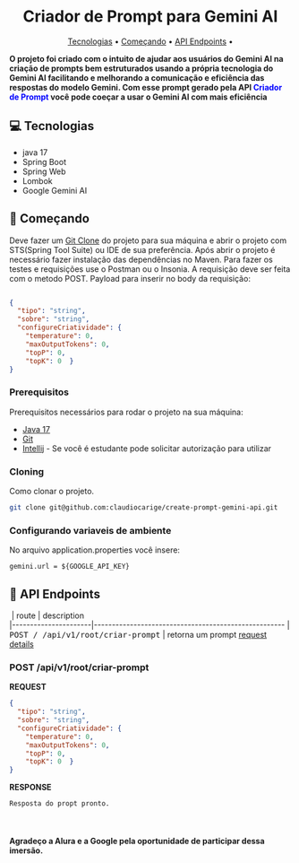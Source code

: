 <h1 align="center" style="font-weight: bold;">Criador de Prompt para Gemini AI</h1>

<p align="center">
 <a href="#tech">Tecnologias</a> • 
 <a href="#started">Começando</a> • 
 <a href="#routes">API Endpoints</a> •

</p>

<p align="left">
    <b>
        O projeto foi criado com o intuito de ajudar aos usuários do Gemini AI
        na criação de prompts bem estruturados usando a própria tecnologia do Gemini AI
        facilitando e melhorando a comunicação e eficiência das respostas do modelo Gemini.
        Com esse prompt gerado pela API <span style="color:blue;">Criador de Prompt </span> você pode coeçar a usar o Gemini AI com mais eficiência
    </b>
</p>

<h2 id="tech">💻 Tecnologias</h2>

- java 17
- Spring Boot
- Spring Web
- Lombok
- Google Gemini AI

<h2 id="started">🚀 Começando</h2>

Deve fazer um <a href="#gitClone">Git Clone</a> do projeto para sua máquina e abrir o projeto 
com STS(Spring Tool Suite) ou IDE de sua preferência.
Após abrir o projeto é necessário fazer instalação das dependências no Maven.
Para fazer os testes e requisições use o Postman ou o Insonia.
A requisição deve ser feita com o metodo POST.
Payload para inserir no body da requisição:<br>

```json

{
  "tipo": "string",
  "sobre": "string",
  "configureCriatividade": {
    "temperature": 0,
    "maxOutputTokens": 0,
    "topP": 0,
    "topK": 0  }
}

```

<h3>Prerequisitos</h3>

Prerequisitos necessários para rodar o projeto na sua máquina:

- [Java 17](https://www.azul.com/downloads/?package=jdk#zulu)
- [Git](https://git-scm.com/)
- [Intellij](https://www.jetbrains.com/pt-br/idea/) - Se você é estudante pode solicitar autorização para utilizar

<h3 id="gitClone">Cloning</h3>

Como clonar o projeto.

```bash
git clone git@github.com:claudiocarige/create-prompt-gemini-api.git
```

<h3>Configurando variaveis de ambiente</h2>

No arquivo application.properties você insere:

```application.properties
gemini.url = ${GOOGLE_API_KEY}
```

<h2 id="routes">📍 API Endpoints</h2>

​
| route               | description                                          
|----------------------|-----------------------------------------------------
|<br> <kbd>POST / /api/v1/root/criar-prompt</kbd>     | retorna um prompt [request details](#post-auth-detail)

<h3>POST /api/v1/root/criar-prompt</h3>

**REQUEST**
```json
{
  "tipo": "string",
  "sobre": "string",
  "configureCriatividade": {
    "temperature": 0,
    "maxOutputTokens": 0,
    "topP": 0,
    "topK": 0  }
}

```

**RESPONSE**
```String
Resposta do propt pronto. 
```
<br>
<h4> Agradeço a Alura e a Google pela oportunidade de participar dessa imersão.</h4>